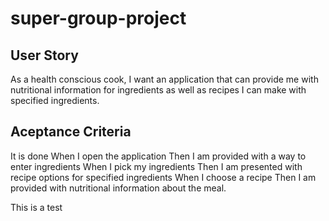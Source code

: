 # super-group-project
## User Story
As a health conscious cook, I want an application that can provide me with nutritional information for ingredients as well as recipes I can make with specified ingredients.
## Aceptance Criteria 
It is done
When I open the application
Then I am provided with a way to enter ingredients
When I pick my ingredients
Then I am presented with recipe options for specified ingredients
When I choose a recipe
Then I am provided with nutritional information about the meal.

This is a test